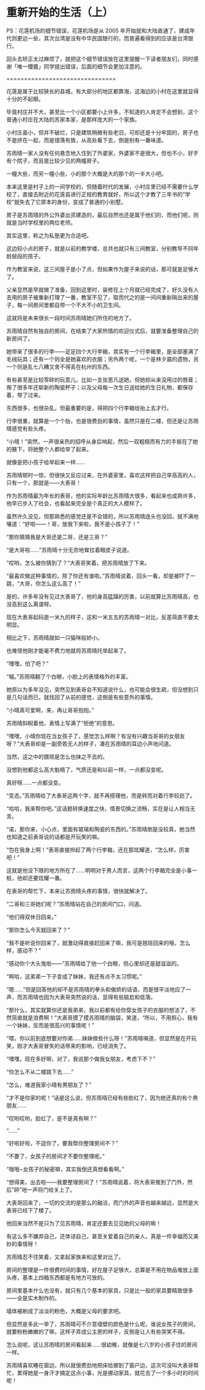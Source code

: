 # 重新开始的生活（上）

PS：花莲机场的细节错误，花莲机场是从 2005 年开始就和大陆直通了，建成年代则更远一些，其次台湾是没有中华民国银行的，而普遍看得到的应该是台湾银行。

回头去矫正太过麻烦了，就把这个细节错误放在这里提醒一下读者朋友们，同时感谢「唯一櫻醬」同学提出错误，后面的细节会更加注意的。

===============================

花莲是属于比较狭长的县城，有大部分的地区都靠海，这海边的小村在这里就显得十分的不起眼。

毕竟村庄并不大，甚至比一个小区都要小上许多，不知道的人肯定不会想到，这个普通小村庄在大陆的苏家本家，是那样庞大的一个家族。

小村庄虽小，但并不破烂，只是建筑稍微有些老旧，可却还是十分牢固的，房子也不是挤在一起，而是错落有致，从高处看下去，倒是别有一番味道。

苏雨晴一家人没有任何悬念地入住到了外婆家，外婆家不是很大，但也不小，好歹有个院子，而且是比较少见的两幢房子。

一幢大些，而另一幢小些，小的那个大概是大的那个的一半大小吧。

本来这里是村子上的一间学校的，但随着时代的发展，小村庄里已经不需要什么学校了，直接去附近的花莲县进行正规的教育就好，所以这个才教了三年书的“学校”就失去了它原本的身份，变成了普通的小别墅。

房子是苏雨晴的外公外婆出资建造的，最后自然也还是属于他们的，而他们呢，则就是当时学校里的两位老师。

其实这里，称之为私塾更为合适吧。

这边较小点的房子，就是以前的教学楼，总共也就只有三间教室，分别教导不同年龄层段的孩子。

作为教室来说，这三间屋子是小了点，但如果作为屋子来说的话，那可就是足够大了。

父亲显然是早就做了准备，回到这里时，装修在上个月就已经完成了，好久没有人去用的房子被重新打理了一番，教室不见了，取而代之的是一间间重新隔出来的屋子，每一间房间里都自带一个不大不小的卫生间。

这就将是未来很长一段时间苏雨晴她们所住的地方了。

苏雨晴自然有独自的房间，在结束了大家热情的欢迎仪式后，就要准备整理自己的新房间了。

她带来了很多的行李——足足四个大行李箱，其实有一个行李箱里，是全部塞满了毛绒玩具；还有一个则全是她喜欢的衣服；另外两个呢，一个是林夕晨的遗物，另一个则是乱七八糟又舍不得丢在杭州的东西。

有些甚至是比较零碎的玩意儿，比如一支张思凡送她，但她却从来没用过的唇膏；用了很多年还崭新的陶瓷杯子；以及父母每一次生日送给她的生日礼物，都保存着，带了过来。

东西很多，也很杂乱，但最重要的是，得把四个行李箱给抬上去才行。

行李很重，就算是一个个抬，也是很费劲的事情，虽然只是在二楼，但还是让苏雨晴感觉有些头疼。

“小晴！”突然，一声很亲热的招呼从身后响起，然后一双粗糙而有力的手抵在了她的腋下，将她整个人都给举了起来。

就像是把小孩子给举起来一样……

苏雨晴顿时一惊，但很快又反应过来，在外婆家里，喜欢这样把自己举高高的人，只有一个，那就是——大表哥！

作为苏雨晴最为年长的表哥，他的实际年龄比苏雨晴大很多，看起来也成熟许多，他早已步入了社会，也看起来完全是个真正的大人模样了。

虽然许久没见，但那熟悉的感觉还是不会错的，所以苏雨晴连头也没回，就不满地嚷道：“好啦——！哥，放我下来啦，我不是小孩子了！”

“那你猜猜我是大哥还是二哥，还是三哥？”

“是大哥啦……”苏雨晴十分无奈地耷拉着眼皮子说道。

“哎哟，怎么被你猜到了？”大表哥笑着，把苏雨晴放了下来。

“最喜欢做这种事情的，除了你还有谁啦。”苏雨晴说着，回头一看，却是被吓了一跳，“大哥，你怎么这么高了！”

是的，许多年没有见过大表哥了，他的身高猛蹿的厉害，以前就算比苏雨晴高，也没高到这么离谱呀。

现在大表哥起码是一米九的样子，这和一米五五的苏雨晴一对比，反差简直不要太明显。

相比之下，苏雨晴就如一只猫咪般娇小。

也难怪他刚才能毫不费力地就将苏雨晴托举起来了。

“嘿嘿，怕了吧？”

“嘁。”苏雨晴翻了个白眼，小脸上的表情格外的丰富。

她原以为多年没见，突然见到表哥会不知道说什么，也可能会很生疏，但没想到只是几句话而已，就找回了从前的感觉，这倒是有些意外的事情。

“小晴真可爱啊，来，再让哥哥抱抱。”

苏雨晴斜睨着他，表情上写满了“拒绝”的意思。

“嘿嘿，小晴你现在当女孩子了，感觉怎么样啊？有没有兴趣当哥哥的女朋友呀？”大表哥却是一副旁若无人的样子，凑在苏雨晴的耳边小声地问道。

当然，这之中的猥琐是怎么也抹之不去的。

没想到他都这么高大魁梧了，气质还是和以前一样，一点都没变呢。

真好呀……一点都没变。

“变态。”苏雨晴给了大表哥这两个字，就不再搭理他，而是转而对着行李较劲了。

“哈哈，我来帮你吧。”这话题转换速度之快，情景切换之流畅，实在是让人相当无言。

“诺，那你来，小心点，里面有玻璃和陶瓷的东西的。”苏雨晴倒是没较真，她当然也知道之前表哥说的话都是开玩笑的嘛。

“包在我身上啊！”表哥直接拎起了两个行李箱，还在那炫耀道，“怎么样，厉害吧！”

这就是他没下限的地方所在了……明明对于男人而言，这两个行李箱完全是小事一桩，他却还要炫耀一番。

在表哥的帮忙下，本来让苏雨晴头疼的事情，很快就解决了。

“二哥和三哥她们呢？”苏雨晴站在自己的房间门口，问道。

“他们得双休日回来。”

“那你怎么今天就回来了？”

“我不是听说你回来了，就激动得直接赶回来了嘛，我可是翘班回来的哦，怎么样，感动不？”

“感动你个大头鬼啦——”苏雨晴给了他一个白眼，但心里却还是甜滋滋的。

“啊哈，这弟弟一下子变成了妹妹，我还有点不太习惯呢。”

“嗯……”但是回答他的却不是苏雨晴的拳头和傲娇的话语，而是很平淡地应了一声，而苏雨晴也因为大表哥突然说的话，显得有些尴尬和低落。

“那什么，其实就算你还是我弟弟，我以前都有给你穿女孩子的衣服的想法了，不然简直就是浪费啊！”大表哥摸了摸苏雨晴的脑袋，笑道，“所以，不用担心，我有一个妹妹，反而是很高兴的事情呢！”

“喂，你以前到底想要对你弟……妹妹做些什么呀！”苏雨晴嗔道，但显然是在开玩笑，刚才大表哥冒失的话带来的影响，已经消失了。

“嘿嘿，现在多好啊，对了，我说那个做我女朋友，考虑下不？”

“你怎么不从二楼跳下去……”

“怎么，难道我家小晴有男朋友了？”

“才不是你家的呢！”话是这么说，但苏雨晴已经有些脸红了，因为她还真的有个男朋友……

“哎哟哎哟，脸红了，是不是真有啊？”

“……”

“好啦好啦，不逗你了，要我帮你整理房间不？”

“不要了，女孩子的房间才不要你整理呢。”

“哦哦~女孩子的秘密嘛，其实我倒还真想看看啊。”

“想得美，出去啦——我要整理房间了！”苏雨晴说着，将大表哥推到了门外，然后“砰”地一声将门给关上了。

大表哥回来了，一切的交流的是那么的融洽，而门外的声音也越来越远，显然是大表哥已经下了楼了。

他回来当然不是只为了见苏雨晴，肯定还要去见见她的父母的嘛！

有这么多不嫌弃自己，还体谅自己，甚至关爱着自己的亲人，真是一件幸福而又美妙的事情呀！

苏雨晴忍不住笑着，又拿起家族来和这里对比了。

房间的整理是一件很费时间的事情，好在屋子足够大，总算是不用在物品堆放上面头疼，基本上四箱东西都是有地方可放的。

房间里基本什么也没有，就只有几个基本的家具，只是比一般的家具要精致很多——全是实木制作的。

墙体被刷成了淡淡的粉色，大概是父母的要求吧。

但显然是多此一举了，苏雨晴可不介意墙壁的颜色是什么呢，谁说女孩子的房间，就要粉粉嫩嫩的了嘛，这样子弄成公主房的样子，反倒是让人有些哭笑不得。

怎么说呢，这让苏雨晴的房间看起来……很幼稚，就像是七八岁的小孩子住的房间一样。

苏雨晴喜欢睡在窗边，所以就很费劲地把床给挪到了窗户边，这次可没叫大表哥帮忙，累得她是一身汗才搞定这点小事，光是挪动家具，就花去了一个多小时的时间呢！
